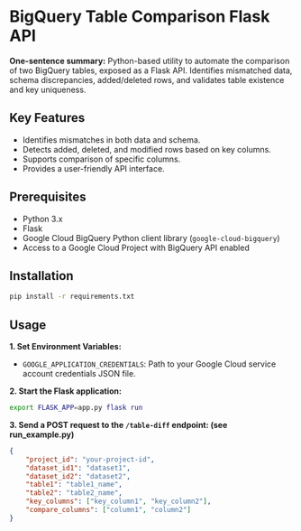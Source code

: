 # BigQuery Table Comparison Flask API  

**One-sentence summary:** Python-based utility to automate the comparison of two BigQuery tables, exposed as a Flask API. Identifies mismatched data, schema discrepancies, added/deleted rows, and validates table existence and key uniqueness.


## Key Features

* Identifies mismatches in both data and schema.
* Detects added, deleted, and modified rows based on key columns.
* Supports comparison of specific columns.
* Provides a user-friendly API interface.

## Prerequisites

* Python 3.x 
* Flask
* Google Cloud BigQuery Python client library (`google-cloud-bigquery`)
* Access to a Google Cloud Project with BigQuery API enabled

## Installation

```bash
pip install -r requirements.txt
```
## Usage

**1. Set Environment Variables:**

   * `GOOGLE_APPLICATION_CREDENTIALS`: Path to your Google Cloud service account credentials JSON file.

**2. Start the Flask application:**

   ```bash
   export FLASK_APP=app.py flask run
```
**3. Send a POST request to the `/table-diff` endpoint: (see run_example.py)**

```json
{
    "project_id": "your-project-id",
    "dataset_id1": "dataset1",
    "dataset_id2": "dataset2",
    "table1": "table1_name",
    "table2": "table2_name",
    "key_columns": ["key_column1", "key_column2"],
    "compare_columns": ["column1", "column2"]
}
```



